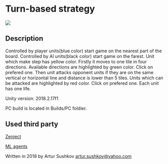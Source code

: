 # Turn-based strategy

![](https://i.imgur.com/SAKE0vE.png)

## Description
Controlled by player units(blue color) start game on the nearest part of the board.
Controlled by AI units(black color) start game on the farest.
Unit which make step has yellow color. Firstly it moves to one tile in four directions. 
Available directions are highlighted by green color. Click on prefered one. Then unit attacks opponent units if they are on the same vertical or horizontal line and distance is lower than 5 tiles. Units which can be attacked are highlighted by red color. Click on prefered one. Each unit has one life.

Unity version: 2018.2.17f1

PC build is located in Builds/PC foldier.

## Used third party
[Zenject](https://github.com/svermeulen/Zenject)

[ML agents](https://github.com/Unity-Technologies/ml-agents)


Written in 2018 by Artur Sushkov artur.sushkov@yahoo.com
